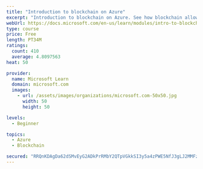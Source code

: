 ```yaml
---
title: "Introduction to blockchain on Azure"
excerpt: "Introduction to blockchain on Azure. See how blockchain allows business partners to trust each other's data without a central authority. You'll also learn a bit about how blockchain works. The goal is to help you decide if blockchain is a good choice for your scenario."
webUrl: https://docs.microsoft.com/en-us/learn/modules/intro-to-blockchain/
type: course
price: Free
length: PT34M
ratings:
  count: 410
  average: 4.8097563
heat: 50

provider:
  name: Microsoft Learn
  domain: microsoft.com
  images:
    - url: /assets/images/organizations/microsoft.com-50x50.jpg
      width: 50
      height: 50

levels:
  - Beginner

topics:
  - Azure
  - Blockchain

secured: "RRQnKDAgDa62dSMvEyG2ADkPrRMbY2QTpVGkkSI3y5a4zPWE5NfJ3gLJ2MMFz1o+G+o7mftQJQ/PFLnIlt7NlVUTnLs9iUFABvJPKEUxkrDRw0S+4A2AIwkE1KrlxCjlyE/p7MKreV5Miaa8rlHdMQM0mdGEIrBpgpihWFjWbdF4eKt7kjzpPgui896Vof3rmGkfKmBMXIeoImzd/t+6ThUfy8ReRW9DaAs+SnG9Em8Jnv/NhbTQ3BSJ/JZ5qe//EOSjSJxDzTNRYMpjCkhSz7cQpfkq/TT37Ffu6mfgnvMBTtpMk2ohu6WVFY9Z8I2wPWq6iCf5lQhQgfPcjdt8Q6Wa5mcF46JcW+dCSBvToehyXblnHHcrM54+BEt440AqIaL9dpzYMBmfBhcdXFdwuNEjm0MEhYnD7Y9W1Fdv0lA=;+i5/3kHLHGimyNjXZQ8dRw=="
---
```



